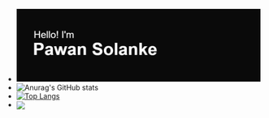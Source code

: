 

<!--
**pawansolanke/pawansolanke** is a ✨ _special_ ✨ repository because its `README.md` (this file) appears on your GitHub profile.

Here are some ideas to get you started:

- 🔭 I’m currently working on ...
- 🌱 I’m currently learning ...
- 👯 I’m looking to collaborate on ...
- 🤔 I’m looking for help with ...
- 💬 Ask me about ...
- 📫 How to reach me: ...
- 😄 Pronouns: ...
- ⚡ Fun fact: ...
-->
- [![MasterHead](https://github.com/pawansolanke/pawansolanke/blob/main/header.png)](https://github.com/pawansolanke)
- ![Anurag's GitHub stats](https://github-readme-stats.vercel.app/api?username=pawansolanke&show_icons=true&theme=transparent)
- [![Top Langs](https://github-readme-stats.vercel.app/api/top-langs/?username=pawansolanke&layout=compact&theme=transparent)](https://github.com/anuraghazra/github-readme-stats)
- <a href="https://github-readme-stats.vercel.app/api?username=pawansolanke&show_icons=true&theme=transparent">
  <img align="center" src="https://github-readme-stats.vercel.app/api/top-langs/?username=pawansolanke&layout=compact&theme=transparent)](https://github.com/anuraghazra/github-readme-stats" />
</a>
